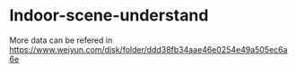 # Indoor-scene-understand
More data can be refered in https://www.weiyun.com/disk/folder/ddd38fb34aae46e0254e49a505ec6a6e
